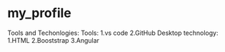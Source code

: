 # my_profile

Tools and Techonlogies:
Tools:
1.vs code
2.GitHub Desktop
technology:
1.HTML
2.Booststrap
3.Angular